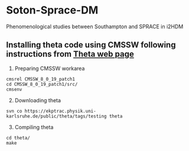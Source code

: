 # Soton-Sprace-DM
Phenomenological studies between Southampton and SPRACE in i2HDM

## Installing theta code using CMSSW following instructions from [Theta web page](http://www-ekp.physik.uni-karlsruhe.de/~ott/theta/theta-auto/installation.html)

1. Preparing CMSSW workarea

```
cmsrel CMSSW_8_0_19_patch1
cd CMSSW_8_0_19_patch1/src/
cmsenv
```

2. Downloading theta

`svn co https://ekptrac.physik.uni-karlsruhe.de/public/theta/tags/testing theta`

3. Compiling theta

```
cd theta/
make
```

